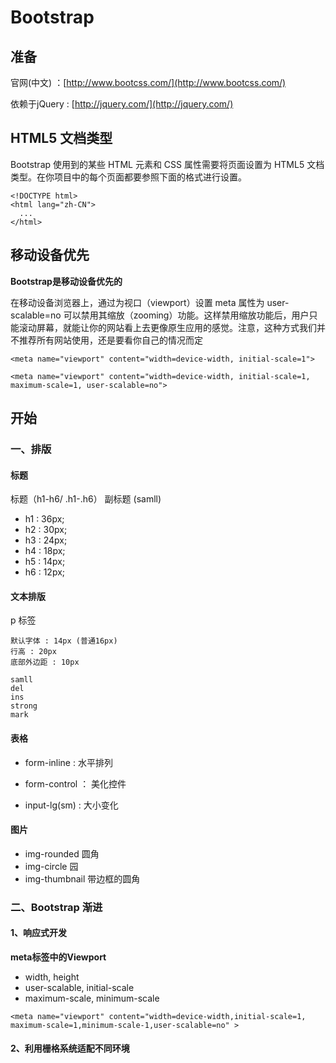 # Bootstrap


## 准备

官网(中文) ：[http://www.bootcss.com/](http://www.bootcss.com/)

依赖于jQuery : [http://jquery.com/](http://jquery.com/)



## HTML5 文档类型

Bootstrap 使用到的某些 HTML 元素和 CSS 属性需要将页面设置为 HTML5 文档类型。在你项目中的每个页面都要参照下面的格式进行设置。

```
<!DOCTYPE html>
<html lang="zh-CN">
  ...
</html>

```

## 移动设备优先

**Bootstrap是移动设备优先的**

在移动设备浏览器上，通过为视口（viewport）设置 meta 属性为 user-scalable=no 可以禁用其缩放（zooming）功能。这样禁用缩放功能后，用户只能滚动屏幕，就能让你的网站看上去更像原生应用的感觉。注意，这种方式我们并不推荐所有网站使用，还是要看你自己的情况而定

```
<meta name="viewport" content="width=device-width, initial-scale=1">

<meta name="viewport" content="width=device-width, initial-scale=1, maximum-scale=1, user-scalable=no">

```



## 开始

### 一、排版

#### 标题

标题（h1-h6/ .h1-.h6）
副标题 (samll)

- h1 : 36px;
- h2 : 30px;
- h3 : 24px;
- h4 : 18px;
- h5 : 14px;
- h6 : 12px;

#### 文本排版

p 标签

```
默认字体 : 14px (普通16px)
行高 : 20px
底部外边距 : 10px
```
```
samll
del
ins
strong
mark
```

#### 表格

- form-inline : 水平排列

- form-control ： 美化控件

- input-lg(sm) : 大小变化


#### 图片

- img-rounded 圆角
- img-circle 园
- img-thumbnail 带边框的圆角



### 二、Bootstrap 渐进

#### 1、响应式开发

**meta标签中的Viewport**

- width, height
- user-scalable, initial-scale
- maximum-scale, minimum-scale
```
<meta name="viewport" content="width=device-width,initial-scale=1, maximum-scale=1,minimum-scale-1,user-scalable=no" >
```

#### 2、利用栅格系统适配不同环境



